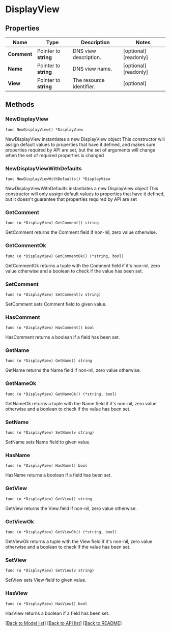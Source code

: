 # DisplayView

## Properties

Name | Type | Description | Notes
------------ | ------------- | ------------- | -------------
**Comment** | Pointer to **string** | DNS view description. | [optional] [readonly] 
**Name** | Pointer to **string** | DNS view name. | [optional] [readonly] 
**View** | Pointer to **string** | The resource identifier. | [optional] 

## Methods

### NewDisplayView

`func NewDisplayView() *DisplayView`

NewDisplayView instantiates a new DisplayView object
This constructor will assign default values to properties that have it defined,
and makes sure properties required by API are set, but the set of arguments
will change when the set of required properties is changed

### NewDisplayViewWithDefaults

`func NewDisplayViewWithDefaults() *DisplayView`

NewDisplayViewWithDefaults instantiates a new DisplayView object
This constructor will only assign default values to properties that have it defined,
but it doesn't guarantee that properties required by API are set

### GetComment

`func (o *DisplayView) GetComment() string`

GetComment returns the Comment field if non-nil, zero value otherwise.

### GetCommentOk

`func (o *DisplayView) GetCommentOk() (*string, bool)`

GetCommentOk returns a tuple with the Comment field if it's non-nil, zero value otherwise
and a boolean to check if the value has been set.

### SetComment

`func (o *DisplayView) SetComment(v string)`

SetComment sets Comment field to given value.

### HasComment

`func (o *DisplayView) HasComment() bool`

HasComment returns a boolean if a field has been set.

### GetName

`func (o *DisplayView) GetName() string`

GetName returns the Name field if non-nil, zero value otherwise.

### GetNameOk

`func (o *DisplayView) GetNameOk() (*string, bool)`

GetNameOk returns a tuple with the Name field if it's non-nil, zero value otherwise
and a boolean to check if the value has been set.

### SetName

`func (o *DisplayView) SetName(v string)`

SetName sets Name field to given value.

### HasName

`func (o *DisplayView) HasName() bool`

HasName returns a boolean if a field has been set.

### GetView

`func (o *DisplayView) GetView() string`

GetView returns the View field if non-nil, zero value otherwise.

### GetViewOk

`func (o *DisplayView) GetViewOk() (*string, bool)`

GetViewOk returns a tuple with the View field if it's non-nil, zero value otherwise
and a boolean to check if the value has been set.

### SetView

`func (o *DisplayView) SetView(v string)`

SetView sets View field to given value.

### HasView

`func (o *DisplayView) HasView() bool`

HasView returns a boolean if a field has been set.


[[Back to Model list]](../README.md#documentation-for-models) [[Back to API list]](../README.md#documentation-for-api-endpoints) [[Back to README]](../README.md)


